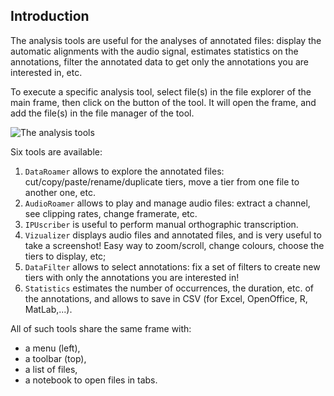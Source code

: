 ## Introduction

The analysis tools are useful for the analyses of annotated files: display 
the automatic alignments with the audio signal, estimates statistics on the 
annotations, filter the annotated data to get only the annotations you are
interested in, etc.
 
To execute a specific analysis tool, select file(s) in the file explorer of 
the main frame, then click on the button of the tool. It will open the frame, 
and add the file(s) in the file manager of the tool. 

![The analysis tools](./etc/screenshots/CCP.png)

Six tools are available:

1. `DataRoamer` allows to explore the annotated files: cut/copy/paste/rename/duplicate tiers, move a tier from one file to another one, etc. 
2. `AudioRoamer` allows to play and manage audio files: extract a channel, see clipping rates, change framerate, etc.
3. `IPUscriber` is useful to perform manual orthographic transcription.
4. `Vizualizer` displays audio files and annotated files, and is very useful to take a screenshot! Easy way to zoom/scroll, change colours, choose the tiers to display, etc;
5. `DataFilter` allows to select annotations: fix a set of filters to create new tiers with only the annotations you are interested in!
6. `Statistics` estimates the number of occurrences, the duration, etc. of the annotations, and allows to save in CSV (for Excel, OpenOffice, R, MatLab,...).

All of such tools share the same frame with:

- a menu (left), 
- a toolbar (top),
- a list of files,
- a notebook to open files in tabs.
